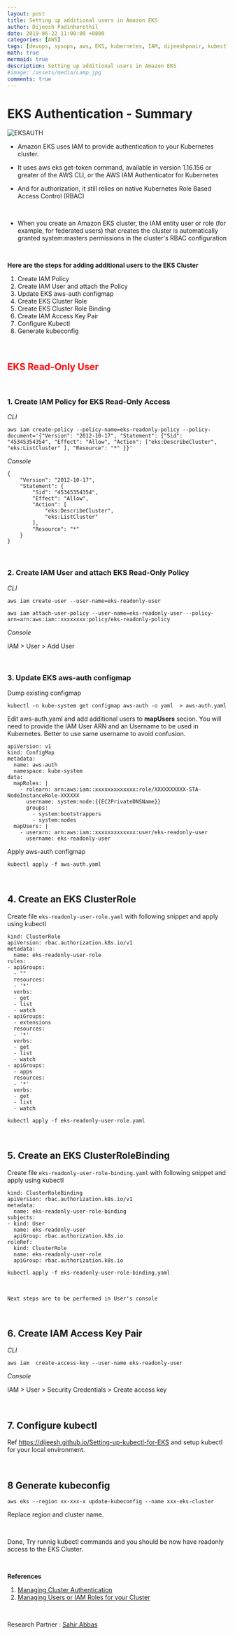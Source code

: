 ```yaml
---
layout: post
title: Setting up additional users in Amazon EKS
author: Dijeesh Padinharethil
date: 2019-06-22 11:00:00 +0800
categories: [AWS]
tags: [devops, sysops, aws, EKS, kubernetes, IAM, dijeeshpnair, kubectl ]
math: true
mermaid: true
description: Setting up additional users in Amazon EKS
#image: /assets/media/Lamp.jpg
comments: true
---
```



# **EKS Authentication - Summary**

![EKSAUTH](https://raw.githubusercontent.com/dijeesh/dijeesh.github.io/master/assets/media/eks_auth_diagram.png)


- Amazon EKS uses IAM to provide authentication to your Kubernetes cluster.

- It uses aws eks get-token command, available in version 1.16.156 or greater of the AWS CLI, or the AWS IAM Authenticator for Kubernetes

- And for authorization, it still relies on native Kubernetes Role Based Access Control (RBAC)

<br>

-  When you create an Amazon EKS cluster, the IAM entity user or role (for example, for federated users) that creates the cluster is automatically granted system:masters permissions in the cluster's RBAC configuration


<br>

**Here are the steps for adding additional users to the EKS Cluster**

1. Create IAM Policy
2. Create IAM User and attach the Policy
3. Update EKS aws-auth configmap
4. Create EKS Cluster Role
5. Create EKS Cluster Role Binding
6. Create IAM Access Key Pair
7. Configure Kubectl
8. Generate kubeconfig
 

<br>

##  <span style="color:red">**EKS Read-Only User**</span>


<br>

### **1. Create IAM Policy for EKS Read-Only Access**

*CLI*
```
aws iam create-policy --policy-name=eks-readonly-policy --policy-document='{"Version": "2012-10-17", "Statement": {"Sid": "45345354354", "Effect": "Allow", "Action": ["eks:DescribeCluster", "eks:ListCluster" ], "Resource": "*" }}'
```

*Console*
```
{
    "Version": "2012-10-17",
    "Statement": {
        "Sid": "45345354354",
        "Effect": "Allow",
        "Action": [
            "eks:DescribeCluster",
            "eks:ListCluster"
        ],
        "Resource": "*"
    }
}
```

<br>

### **2. Create IAM User and attach EKS Read-Only Policy**


*CLI*
```
aws iam create-user --user-name=eks-readonly-user

aws iam attach-user-policy --user-name=eks-readonly-user --policy-arn=arn:aws:iam::xxxxxxxx:policy/eks-readonly-policy
```

*Console*

IAM > User > Add User


<br>

### **3. Update EKS aws-auth configmap**


Dump existing configmap
```
kubectl -n kube-system get configmap aws-auth -o yaml  > aws-auth.yaml
```

Edit aws-auth.yaml and add additional users to **mapUsers** secion. You will need to provide the IAM User ARN and an Username to be used in Kubernetes. Better to use same username to avoid confusion.

```
apiVersion: v1
kind: ConfigMap
metadata:
  name: aws-auth
  namespace: kube-system
data:
  mapRoles: |
    - rolearn: arn:aws:iam::xxxxxxxxxxxxx:role/XXXXXXXXXX-STA-NodeInstanceRole-XXXXXX
      username: system:node:{{EC2PrivateDNSName}}
      groups:
        - system:bootstrappers
        - system:nodes
  mapUsers: |
    - userarn: arn:aws:iam::xxxxxxxxxxxxx:user/eks-readonly-user
      username: eks-readonly-user
```

Apply aws-auth configmap

```
kubectl apply -f aws-auth.yaml
```

<br>

## **4. Create an EKS ClusterRole**

Create file `eks-readonly-user-role.yaml` with following snippet and apply using kubectl

```
kind: ClusterRole
apiVersion: rbac.authorization.k8s.io/v1
metadata:
  name: eks-readonly-user-role
rules:
- apiGroups:
  - ""
  resources:
  - '*'
  verbs:
  - get
  - list
  - watch
- apiGroups:
  - extensions
  resources:
  - '*'
  verbs:
  - get
  - list
  - watch
- apiGroups:
  - apps
  resources:
  - '*'
  verbs:
  - get
  - list
  - watch  
  ```
```
kubectl apply -f eks-readonly-user-role.yaml
```


<br>

## **5. Create an EKS ClusterRoleBinding**


Create file `eks-readonly-user-role-binding.yaml` with following snippet and apply using kubectl

```
kind: ClusterRoleBinding
apiVersion: rbac.authorization.k8s.io/v1
metadata:
  name: eks-readonly-user-role-binding
subjects:
- kind: User
  name: eks-readonly-user
  apiGroup: rbac.authorization.k8s.io
roleRef:
  kind: ClusterRole
  name: eks-readonly-user-role
  apiGroup: rbac.authorization.k8s.io
```

```
kubectl apply -f eks-readonly-user-role-binding.yaml
```

<br>

`Next steps are to be performed in User's console`


<br>


## **6. Create IAM Access Key Pair**

*CLI*

```
aws iam  create-access-key --user-name eks-readonly-user
```

*Console*

IAM > User > Security Credentials > Create access key


<br>

## **7. Configure kubectl**

Ref https://dijeesh.github.io/Setting-up-kubectl-for-EKS and setup kubectl for your local environment.

<br>

## **8 Generate kubeconfig**

```
aws eks --region xx-xxx-x update-kubeconfig --name xxx-eks-cluster
```
Replace region and cluster name.


<br>

Done, Try runnig kubectl commands and you should be now have readonly access to the EKS Cluster.



<br>

**References**

1. [Managing Cluster Authentication](https://docs.aws.amazon.com/eks/latest/userguide/managing-auth.html)
2. [Managing Users or IAM Roles for your Cluster](https://docs.aws.amazon.com/eks/latest/userguide/add-user-role.html)

<br>

Research Partner : [Sahir Abbas](https://github.com/sahirabbas-k) 
